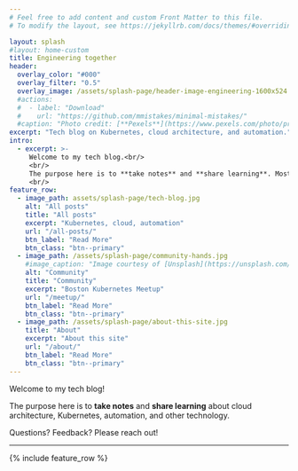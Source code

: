 ```yaml
---
# Feel free to add content and custom Front Matter to this file.
# To modify the layout, see https://jekyllrb.com/docs/themes/#overriding-theme-defaults

layout: splash
#layout: home-custom
title: Engineering together
header:
  overlay_color: "#000"
  overlay_filter: "0.5"
  overlay_image: /assets/splash-page/header-image-engineering-1600x524.jpg
  #actions:
  #  - label: "Download"
  #    url: "https://github.com/mmistakes/minimal-mistakes/"
  #caption: "Photo credit: [**Pexels**](https://www.pexels.com/photo/prosthetic-arm-on-blue-background-3913025/)"
excerpt: "Tech blog on Kubernetes, cloud architecture, and automation."
intro:
  - excerpt: >-
     Welcome to my tech blog.<br/>
     <br/>
     The purpose here is to **take notes** and **share learning**. Most of this blog will revolve around cloud architecture, Kubernetes, automation, and related technologies.<br/>
     <br/>
feature_row:
  - image_path: assets/splash-page/tech-blog.jpg
    alt: "All posts"
    title: "All posts"
    excerpt: "Kubernetes, cloud, automation"
    url: "/all-posts/"
    btn_label: "Read More"
    btn_class: "btn--primary"
  - image_path: /assets/splash-page/community-hands.jpg
    #image_caption: "Image courtesy of [Unsplash](https://unsplash.com/)"
    alt: "Community"
    title: "Community"
    excerpt: "Boston Kubernetes Meetup"
    url: "/meetup/"
    btn_label: "Read More"
    btn_class: "btn--primary"
  - image_path: /assets/splash-page/about-this-site.jpg
    title: "About"
    excerpt: "About this site"
    url: "/about/"
    btn_label: "Read More"
    btn_class: "btn--primary"
---
```

<!--
{% include feature_row id="intro" type="center" %}
-->
Welcome to my tech blog!

The purpose here is to **take notes** and **share learning** about cloud architecture, Kubernetes, automation, and other technology.

Questions? Feedback? Please reach out!

<hr>
{% include feature_row  %}